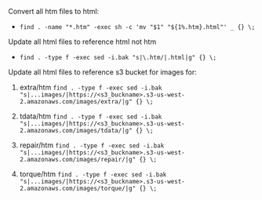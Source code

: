 

Convert all htm files to html: 
- `find . -name "*.htm" -exec sh -c 'mv "$1" "${1%.htm}.html"' _ {} \;`

Update all html files to reference html not htm
- `find . -type f -exec sed -i.bak "s|\.htm/|.html|g" {} \;`

Update all html files to reference s3 bucket for images for:
1. extra/htm
`find . -type f -exec sed -i.bak "s|...images/|https://<s3_buckname>.s3-us-west-2.amazonaws.com/images/extra/|g" {} \;`

2. tdata/htm
`find . -type f -exec sed -i.bak "s|...images/|https://<s3_buckname>.s3-us-west-2.amazonaws.com/images/tdata/|g" {} \;`

3. repair/htm
`find . -type f -exec sed -i.bak "s|...images/|https://<s3_buckname>.s3-us-west-2.amazonaws.com/images/repair/|g" {} \;`

4. torque/htm
`find . -type f -exec sed -i.bak "s|...images/|https://<s3_buckname>.s3-us-west-2.amazonaws.com/images/torque/|g" {} \;`
